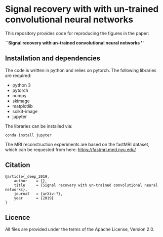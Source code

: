 # Signal recovery with with un-trained convolutional neural networks


This repository provides code for reproducing the figures in the  paper:

**``Signal recovery with un-trained convolutional neural networks
''**

## Installation and dependencies

The code is written in python and relies on pytorch. The following libraries are required: 
- python 3
- pytorch
- numpy
- skimage
- matplotlib
- scikit-image
- jupyter

The libraries can be installed via:
```
conda install jupyter
```

The MRI reconstruction experiments are based on the fastMRI dataset, which can be requested from here: 
https://fastmri.med.nyu.edu/


## 

## Citation
```
@article{_deep_2019,
    author    = {},
    title     = {Signal recovery with un-trained convolutional neural networks},
    journal   = {arXiv:?},
    year      = {2019}
}
```

## Licence

All files are provided under the terms of the Apache License, Version 2.0.
